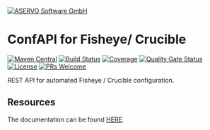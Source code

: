 [![ASERVO Software GmbH](https://aservo.github.io/img/aservo_atlassian_banner.png)](https://www.aservo.com/en/atlassian)

ConfAPI for Fisheye/ Crucible
=============================

[![Maven Central](https://maven-badges.herokuapp.com/maven-central/de.aservo.atlassian/confapi-fisheye-plugin/badge.svg)](https://maven-badges.herokuapp.com/maven-central/de.aservo.atlassian/confapi-fisheye-plugin)
[![Build Status](https://github.com/aservo/confapi-fisheye-plugin/actions/workflows/ci_main.yaml/badge.svg)](https://github.com/aservo/confapi-fisheye-plugin/actions/workflows/ci_main.yaml)
[![Coverage](https://sonarcloud.io/api/project_badges/measure?project=aservo_confapi-fisheye-plugin&metric=coverage)](https://sonarcloud.io/dashboard?id=aservo_confapi-fisheye-plugin)
[![Quality Gate Status](https://sonarcloud.io/api/project_badges/measure?project=aservo_confapi-fisheye-plugin&metric=alert_status)](https://sonarcloud.io/dashboard?id=aservo_confapi-fisheye-plugin)
[![License](https://img.shields.io/badge/License-Apache%202.0-blue.svg)](https://opensource.org/licenses/Apache-2.0)
[![PRs Welcome](https://img.shields.io/badge/PRs-welcome-brightgreen.svg?style=flat-square)](http://makeapullrequest.com)

REST API for automated Fisheye / Crucible configuration.

Resources
---------

The documentation can be found [HERE](index.adoc).
